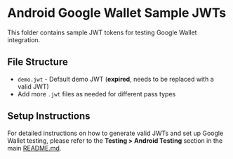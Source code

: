 # Android Google Wallet Sample JWTs

This folder contains sample JWT tokens for testing Google Wallet integration.

## File Structure

- `demo.jwt` - Default demo JWT (**expired**, needs to be replaced with a valid JWT)
- Add more `.jwt` files as needed for different pass types

## Setup Instructions

For detailed instructions on how to generate valid JWTs and set up Google Wallet testing, please refer to the **Testing > Android Testing** section in the main [README.md](../../../../../../README.md#android-testing).
